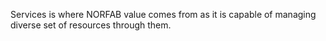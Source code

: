 Services is where NORFAB value comes from as it is capable of
managing diverse set of resources through them.
